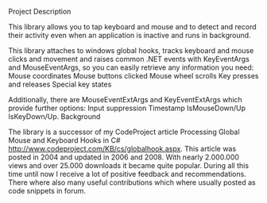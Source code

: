Project Description

This library allows you to tap keyboard and mouse and to detect and record their activity even when an application is inactive and runs in background.

This library attaches to windows global hooks, tracks keyboard and mouse clicks and movement and raises common .NET events with KeyEventArgs and MouseEventArgs, so you can easily retrieve any information you need:
Mouse coordinates
Mouse buttons clicked
Mouse wheel scrolls
Key presses and releases
Special key states

Additionally, there are MouseEventExtArgs and KeyEventExtArgs which provide further options:
Input suppression
Timestamp
IsMouseDown/Up
IsKeyDown/Up.
Background

The library is a successor of my CodeProject article Processing Global Mouse and Keyboard Hooks in C# http://www.codeproject.com/KB/cs/globalhook.aspx. This article was posted in 2004 and updated in 2006 and 2008. With nearly 2.000.000 views and over 25.000 downloads it became quite popular. During all this time until now I receive a lot of positive feedback and recommendations. There where also many useful contributions which where usually posted as code snippets in forum.
